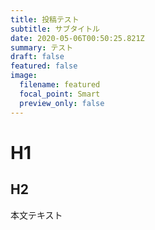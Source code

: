 ```yaml
---
title: 投稿テスト
subtitle: サブタイトル
date: 2020-05-06T00:50:25.821Z
summary: テスト
draft: false
featured: false
image:
  filename: featured
  focal_point: Smart
  preview_only: false
---
```

# H1

## H2

本文テキスト
